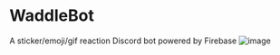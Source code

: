 # WaddleBot
A sticker/emoji/gif reaction Discord bot powered by Firebase
![image](https://user-images.githubusercontent.com/5790854/44437127-96436500-a586-11e8-8a8b-03d8c148cb67.png)
